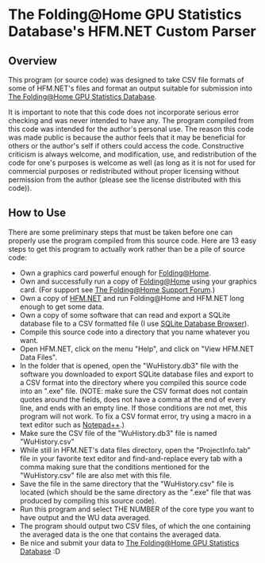 The Folding@Home GPU Statistics Database's HFM.NET Custom Parser
================================================================
Overview
--------
This program (or source code) was designed to take CSV file formats of some of HFM.NET's files and format an output suitable for submission into [The Folding@Home GPU Statistics Database](http://www.compdewddevelopment.com/redirect.php?target=fah-gpu-database).

It is important to note that this code does not incorporate serious error checking and was never intended to have any. The program compiled from this code was intended for the author's personal use. The reason this code was made public is because the author feels that it may be beneficial for others or the author's self if others could access the code. Constructive criticism is always welcome, and modification, use, and redistribution of the code for one's purposes is welcome as well (as long as it is not for used for commercial purposes or redistributed without proper licensing without permission from the author (please see the license distributed with this code)).

How to Use
----------
There are some preliminary steps that must be taken before one can properly use the program compiled from this source code.
Here are 13 easy steps to get this program to actually work rather than be a pile of source code:
+ Own a graphics card powerful enough for [Folding@Home](http://folding.stanford.edu/).
+ Own and successfully run a copy of [Folding@Home](http://folding.stanford.edu/) using your graphics card. (For support see [The Folding@Home Support Forum](http://foldingforum.org/index.php).)
+ Own a copy of [HFM.NET](http://code.google.com/p/hfm-net/) and run Folding@Home and HFM.NET long enough to get some data.
+ Own a copy of some software that can read and export a SQLite database file to a CSV formatted file (I use [SQLite Database Browser](https://sourceforge.net/projects/sqlitebrowser/)).
+ Compile this source code into a directory that you name whatever you want.
+ Open HFM.NET, click on the menu "Help", and click on "View HFM.NET Data Files".
+ In the folder that is opened, open the "WuHistory.db3" file with the software you downloaded to export SQLite database files and export to a CSV format into the directory where you compiled this source code into an ".exe" file.
(NOTE: make sure the CSV format does not contain quotes around the fields, does not have a comma at the end of every line, and ends with an empty line. If those conditions are not met, this program will not work. To fix a CSV format error, try using a macro in a text editor such as [Notepad++](http://notepad-plus-plus.org/).)
+ Make sure the CSV file of the "WuHistory.db3" file is named "WuHistory.csv"
+ While still in HFM.NET's data files directory, open the "ProjectInfo.tab" file in your favorite text editor and find-and-replace every tab with a comma making sure that the conditions mentioned for the "WuHistory.csv" file are also met with this file.
+ Save the file in the same directory that the "WuHistory.csv" file is located (which should be the same directory as the ".exe" file that was produced by compiling this source code).
+ Run this program and select THE NUMBER of the core type you want to have output and the WU data averaged.
+ The program should output two CSV files, of which the one containing the averaged data is the one that contains the averaged data.
+ Be nice and submit your data to [The Folding@Home GPU Statistics Database](http://www.http://compdewddevelopment.com/projects/fah-gpu-statistics-database/add.php) :D
